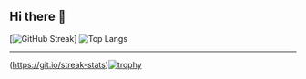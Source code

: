 ## Hi there 👋

<!--
**KitzTV/KitzTV** is a ✨ _special_ ✨ repository because its `README.md` (this file) appears on your GitHub profile.

Here are some ideas to get you started:

- 🔭 I’m currently working on ...
- 🌱 I’m currently learning ...
- 👯 I’m looking to collaborate on ...
- 🤔 I’m looking for help with ...
- 💬 Ask me about ...
- 📫 How to reach me: ...
- 😄 Pronouns: ...
- ⚡ Fun fact: ...
-->
[![GitHub Streak](https://streak-stats.demolab.com?user=KitzTV&theme=ambient-gradient&card_width=300&card_height=150)] ![Top Langs](https://github-readme-stats.vercel.app/api/top-langs/?username=anuraghazra&layout=compact&theme=ambient_gradient)

---

(https://git.io/streak-stats)[![trophy](https://github-profile-trophy.vercel.app/?username=KitzTV)](https://github.com/ryo-ma/github-profile-trophy)


